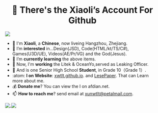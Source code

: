 <h1 align = "center">👋 There's the Xiaoli’s Account For Github</h1>

<img src="https://img.shields.io/badge/ThereAre-xiaoLi＆xiaoZhang-brightgreen" />

- 🔨 I'm **Xiaoli**, a **Chinese**, now liveing Hangzhou, Zhejiang.
- 👀 I’m **interested** in...Design(JSD), Code(HTML/kt/TS/C#), Games(U3D/UE), Videos(AE/Pr/VG) and the God(Jesus).
- 🌱 I’m **currently learning** the above items.
- 🧧 Now, I'm **working** the Litek & OceanYo,served as Leaking Officer.<br>
- 🧊 And is one Senior High School **Student**, in Grade 10（Grade 1）.
- :atom: **I on Website**: [xwtlt.github.io](http://xwtlt.github.io). and [LesePaper](http://p.licn.eu.org). That can Learn more about me.
- 💰 **Donate me**? You can view the I on afdian.net.
- 📫 **How to reach me**? send email at [xunwtlt@petalmail.com](mailto:xunwtlt@petalmail.com).

<a href="https://github.com/xwtlt">
  <img align="center" src="https://github-readme-stats.vercel.app/api?username=xwtlt&show_icons=true&theme=radical" />
</a>
<a href="https://github.com/xwtlt">
  <img align="center" src="https://github-readme-stats.vercel.app/api/top-langs/?username=xwtlt" />
</a>


